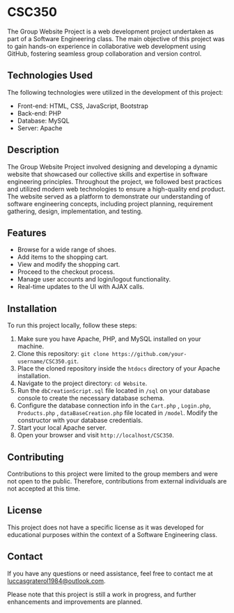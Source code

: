 # CSC350

The Group Website Project is a web development project undertaken as part of a Software Engineering class. The main objective of this project was to gain hands-on experience in collaborative web development using GitHub, fostering seamless group collaboration and version control.

## Technologies Used

The following technologies were utilized in the development of this project:

- Front-end: HTML, CSS, JavaScript, Bootstrap
- Back-end: PHP
- Database: MySQL
- Server: Apache

## Description 
The Group Website Project involved designing and developing a dynamic website that showcased our collective skills and expertise in software engineering principles. Throughout the project, we followed best practices and utilized modern web technologies to ensure a high-quality end product. The website served as a platform to demonstrate our understanding of software engineering concepts, including project planning, requirement gathering, design, implementation, and testing.

## Features

- Browse for a wide range of shoes.
- Add items to the shopping cart.
- View and modify the shopping cart.
- Proceed to the checkout process.
- Manage user accounts and login/logout functionality.
- Real-time updates to the UI with AJAX calls.

## Installation

To run this project locally, follow these steps:

1. Make sure you have Apache, PHP, and MySQL installed on your machine.
2. Clone this repository: `git clone https://github.com/your-username/CSC350.git`.
3. Place the cloned repository inside the `htdocs` directory of your Apache installation.
4. Navigate to the project directory: `cd Website`.
5. Run the `dbCreationScript.sql` file located in `/sql` on your database console to create the necessary database schema.
6. Configure the database connection info in the `Cart.php` , `Login.php`, `Products.php` , `dataBaseCreation.php` file located in `/model`. Modify the constructor with your database credentials.
7. Start your local Apache server.
8. Open your browser and visit `http://localhost/CSC350`.

## Contributing

Contributions to this project were limited to the group members and were not open to the public. Therefore, contributions from external individuals are not accepted at this time.

## License

This project does not have a specific license as it was developed for educational purposes within the context of a Software Engineering class.

## Contact

If you have any questions or need assistance, feel free to contact me at [luccasgraterol1984@outlook.com](mailto:luccasgraterol1984@outlook.com).

Please note that this project is still a work in progress, and further enhancements and improvements are planned.
